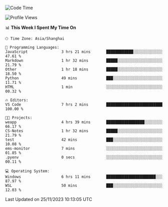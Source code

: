 <!--START_SECTION:waka-->
![Code Time](http://img.shields.io/badge/Code%20Time-1%2C392%20hrs%2041%20mins-blue)

![Profile Views](http://img.shields.io/badge/Profile%20Views-0-blue)

📊 **This Week I Spent My Time On** 

```text
🕑︎ Time Zone: Asia/Shanghai

💬 Programming Languages: 
JavaScript               3 hrs 21 mins       ████████████░░░░░░░░░░░░░   47.61 % 
Markdown                 1 hr 32 mins        █████░░░░░░░░░░░░░░░░░░░░   21.79 % 
Other                    1 hr 18 mins        █████░░░░░░░░░░░░░░░░░░░░   18.50 % 
Python                   49 mins             ███░░░░░░░░░░░░░░░░░░░░░░   11.71 % 
HTML                     1 min               ░░░░░░░░░░░░░░░░░░░░░░░░░   00.32 % 

🔥 Editors: 
VS Code                  7 hrs 2 mins        █████████████████████████   100.00 % 

🐱‍💻 Projects: 
weapp                    4 hrs 39 mins       █████████████████░░░░░░░░   66.17 % 
CS-Notes                 1 hr 32 mins        █████░░░░░░░░░░░░░░░░░░░░   21.79 % 
test                     42 mins             ███░░░░░░░░░░░░░░░░░░░░░░   10.08 % 
ems-monitor              7 mins              ░░░░░░░░░░░░░░░░░░░░░░░░░   01.85 % 
.pyenv                   0 secs              ░░░░░░░░░░░░░░░░░░░░░░░░░   00.11 % 

💻 Operating System: 
Windows                  6 hrs 11 mins       ██████████████████████░░░   87.97 % 
WSL                      50 mins             ███░░░░░░░░░░░░░░░░░░░░░░   12.03 % 
```


 Last Updated on 25/11/2023 10:13:05 UTC
<!--END_SECTION:waka-->